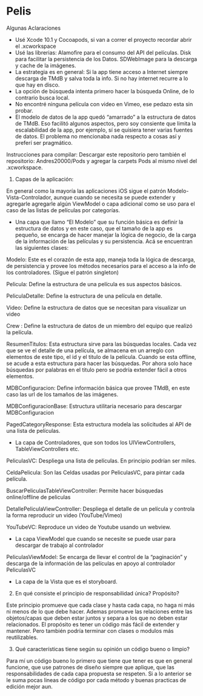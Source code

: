 # Pelis

Algunas Aclaraciones


* Usé Xcode 10.1 y  Cocoapods, si van a correr el proyecto recordar abrir el .xcworkspace
* Usé las librerias:   Alamofire para el consumo del API del películas. Disk para facilitar la persistencia de los Datos. SDWebImage para la descarga y cache de la imágenes. 
* La estrategia es en general: Si la app tiene acceso a Internet siempre descarga de TMdB y salva toda la info. Si no hay internet recurre a lo que hay en disco.
* La opción de búsqueda intenta primero hacer la búsqueda Online, de lo contrario busca local. 
* No encontré ninguna película con video en Vimeo, ese pedazo esta sin probar. 
* El modelo de datos de la app quedó “amarrado” a la estructura de datos de  TMdB. Eso facilitó algunos aspectos, pero soy consiente que limita la escalabilidad de la  app, por ejemplo, sí se quisiera tener varias fuentes de datos.  El problema no mencionaba nada respecto a cosas así y preferí ser pragmático.  

Instrucciones para compilar:
Descargar este repositorio pero también el repositorio: Andres20000/Pods  y agregar la carpets Pods al mismo nivel del .xcworkspace.



1. Capas de la aplicación: 

En general como  la mayoría las  aplicaciones iOS sigue el patrón Modelo-Vista-Controlador, aunque cuando se necesita se  puede extender y agregarle agregarle algún ViewModel o capa adicional como se uso para el caso de las listas de películas por categorías. 

* Una capa que llamo “El Modelo” que su función básica es definir la estructura de datos y en este caso, que el tamaño de la app es pequeño, se encarga de hacer manejar la lógica de negocio, de la carga de la información de las películas y su persistencia. Acá se encuentran las siguientes clases:

Modelo:  Este es el corazón de esta app, maneja toda la lógica de descarga, de persistencia y provee los métodos necesarios para el acceso a la info de los controladores. (Sigue el patrón singleton) 

Pelicula:  Define la estructura de una película es sus aspectos básicos.

PeliculaDetalle: Define la estructura de una película en detalle.

Video: Define la estructura de datos que se necesitan para visualizar un video

Crew :  Define la estructura de datos de un miembro del equipo que realizó la película. 

ResumenTitulos:  Esta estructura sirve para las búsquedas locales. Cada vez que se ve el detalle de una película, se almacena en un arreglo con elementos de este tipo, el id y el titulo de la película. Cuando se esta offline, se acude a esta estructura para hacer las búsquedas. Por ahora solo hace búsquedas por palabras en el titulo pero se podría extender fácil a otros elementos. 

MDBConfiguracion: Define información básica que provee TMdB, en este caso las url de los  tamaños de las imágenes. 

MDBConfiguracionBase:   Estructura utilitaria necesario para descargar MDBConfiguracion

PagedCategoryResponse:  Esta estructura modela  las solicitudes al API de una lista de películas.  

* La capa de Controladores, que son todos los UIViewControllers, TableViewControllers etc. 

PeliculasVC:  Despliega una lista  de películas. En principio podrían ser miles.  

CeldaPelicula: Son las Celdas usadas por  PeliculasVC, para pintar cada película.

BuscarPeliculasTableViewController: Permite hacer búsquedas online/offline de peliculas

DetallePeliculaViewController: Despliega el detalle de un película y controla la forma reproducir un video (YouTube/Vimeo)

YouTubeVC: Reproduce un video de Youtube usando un webview. 

* La capa ViewModel que cuando se necesite se puede usar para descargar de trabajo al controlador

PeliculasViewModel:  Se encarga de llevar el control de la “paginación” y descarga de la información de las películas en apoyo al controlador   PeliculasVC

* La capa de la Vista que es el storyboard. 



2.  En qué consiste el principio de responsabilidad única? Propósito?

Este principio promueve que cada clase y hasta cada capa, no haga  ni más ni menos de lo que debe hacer. Ademas  promueve las relaciones entre las objetos/capas que deben estar juntos y separa a los que no deben estar relacionados.  El propósito es tener un código más fácil de  extender  y mantener.  Pero también podría terminar con clases o modulos más reutilizables.

3. Qué características tiene según  su opinión un código bueno o limpio?

Para mí un código bueno lo primero que tiene que tener  es que en general funcione, que use patrones de diseño siempre que aplique, que las responsabilidades de cada capa propuesta se respeten. Si a lo anterior se le suma pocas lineas de código por cada método y buenas practicas de edición mejor aun.  
